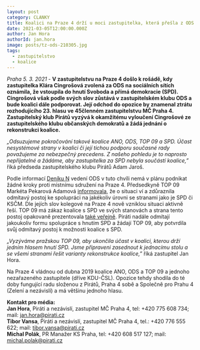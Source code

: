 ```yaml
---
layout: post
category: CLANKY
title: Koalici na Praze 4 drží u moci zastupitelka, která přešla z ODS k SPD, Piráti žádají její vyloučení ze zastupitelského klubu a rekonstrukci koalice
date: 2021-03-05T12:00:00.000Z
author: Jan Hora
authorId: jan.hora
image: posts/tz-ods-210305.jpg
tags: 
  - zastupitelstvo
  - koalice
---
```


*Praha 5. 3. 2021* - **V zastupitelstvu na Praze 4 došlo k rošádě, kdy zastupitelka Klára Cingrošová zvolená za ODS na sociálních sítích oznámila, že vstoupila do hnutí Svoboda a přímá demokracie (SPD). Cingrošová však podle svých slov zůstává v zastupitelském klubu ODS a bude koalici dále podporovat. Její odchod do opozice by znamenal ztrátu rozhodujícího 23. hlasu ve 45členném zastupitelstvu MČ Praha 4. Zastupitelský klub Pirátů vyzývá k okamžitému vyloučení Cingrošové ze zastupitelského klubu občanských demokratů a žádá jednání o rekonstrukci koalice.**

*„Odsuzujeme pokračování takové koalice ANO, ODS, TOP 09 a SPD. Účast nesystémové strany v koalici či její tichou podporu současné rady považujeme za nebezpečný precedens. Z našeho pohledu je to naprosto nepřijatelné a žádáme, aby zastupitelka za SPD nebyla součástí koalice,”* říká předseda zastupitelského klubu Pirátů Adam Jaroš.

Podle informací [Deníku N](https://denikn.cz/572955/zastupitelka-ods-prebehla-k-spd-strana-s-ni-vladne-dal/?ref=in) vedení ODS v tuto chvíli nemá v plánu podnikat žádné kroky proti místnímu sdružení na Praze 4. Předsedkyně TOP 09 Markéta Pekarová Adamová [informovala](https://denikn.cz/minuta/575249/?ref=list), že o situaci ví a zdůraznila odmítavý postoj ke spolupráci na jakékoliv úrovni se stranami jako je SPD či KSČM. Dle jejích slov kolegové na Praze 4 nově vzniklou situaci aktivně řeší. TOP 09 má zákaz koalice s SPD ve svých stanovách a strana tento postoj opakovaně prezentovala [také veřejně](https://twitter.com/TOP09cz/status/1310641134553661445?ref_src=twsrc%5Etfw%7Ctwcamp%5Etweetembed%7Ctwterm%5E1310641134553661445%7Ctwgr%5E%7Ctwcon%5Es1_c10&ref_url=https%3A%2F%2Fwww.hlidacstatu.cz%2Fdata%2FDetail%2Fvyjadreni-politiku%2Fd7e1f1b4399366fe9a003bd5a0aaf815%3Fqs%3Dosobaid3Amarketa-pekarova-adamovaspd).
Piráti nadále odmítají jakoukoliv formu spolupráce s hnutím SPD a žádají TOP 09, aby potvrdila svůj odmítavý postoj k možnosti koalice s SPD.

*„Vyzýváme pražskou TOP 09, aby ukončila účast v koalici, kterou drží jedním hlasem hnutí SPD. Jsme připraveni zasednout k jednacímu stolu a se všemi stranami řešit varianty rekonstrukce koalice,”* říká zastupitel Jan Hora.

Na Praze 4 vládnou od dubna 2019 koalice ANO, ODS a TOP 09 a jednoho nezařazeného zastupitele (dříve KDU-ČSL). Opozice tehdy shodila do té doby fungující radu složenou z Pirátů, Praha 4 sobě a Společně pro Prahu 4 (Zelení a nezávislí) a má většinu jednoho hlasu.

**Kontakt pro média:**<br>
**Jan Hora**, Piráti a nezávislí, zastupitel MČ Praha 4, tel: +420 775 608 734; mail: jan.hora@pirati.cz<br>
**Tibor Vansa**, Piráti a nezávislí, zastupitel MČ Praha 4, tel.: +420 776 555 622; mail: tibor.vansa@pirati.cz<br>
**Michal Polák**, PR Manažer KS Praha, tel: +420 608 517 127; mail: michal.polak@pirati.cz

